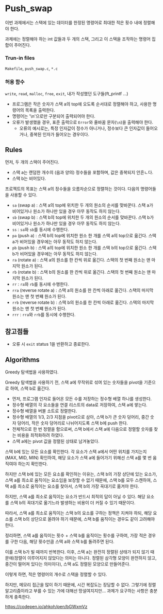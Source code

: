 # Push_swap

이번 과제에서는 스택에 있는 데이터를 한정된 명령어로 최대한 적은 횟수 내에 정렬해야 한다.

과제에는 정렬해야 하는 int 값들과 두 개의 스택, 그리고 이 스택을 조작하는 명령어 집합이 주어진다.

### Trun-in files
`Makefile`, `push_swap.c`, `*.c`
### 허용 함수
`write`, `read`, `malloc`, `free`, `exit`, 내가 작성했던 도구들(ft_printf ...)

* 프로그램은 작은 숫자가 스택 a의 top에 오도록 순서대로 정렬해야 하고, 사용한 명령어의 목록을 출력한다.
* 명령어는 '\n'으로만 구분되어 출력되어야 한다.
* 오류가 발생했을 경우, 표준 출력으로 `Error`와 줄바꿈 문자(`\n`)을 출력해야 한다.
	* 오류의 예시로는, 특정 인자값이 정수가 아니거나, 정수보다 큰 인자값이 들어오거나, 중복된 인자가 들어오는 경우이다.

## Rules
먼저, 두 개의 스택이 주어진다.
* 스택 a는 랜덤한 개수의 (음과 양의) 정수들을 포함하며, 값은 중복되지 안흔ㄴ다.
* 스택 b는 비어있다.

프로젝트의 목표는 스택 a의 정수들을 오름차순으로 정렬하는 것이다. 다음의 명령어들을 사용할 수 있다.
* `sa` (swap a) : 스택 a의 top에 위치한 두 개의 원소의 순서를 맞바꾼다. 스택 a가 비어있거나 원소가 하나만 있을 경우 아무 동작도 하지 않는다.
* `sb` (swap b) : 스택 b의 top에 위치한 두 개의 원소의 순서를 맞바꾼다. 스택 b가 비어있거나 원소가 하나만 있을 경우 아무 동작도 하지 않는다.
* `ss` : `sa`와 `sb`를 동시에 수행한다.
* `pa` (push a) : 스택 b의 top에 위치한 원소 한 개를 스택 a의 top으로 옮긴다. 스택 a가 비어있을 경우에는 아무 동작도 하지 않는다.
* `pb` (push b) : 스택 a의 top에 위치한 원소 한 개를 스택 b의 top으로 옮긴다. 스택 b가 비어있을 경우에는 아무 동작도 하지 않는다.
* `ra` (rotate a) : 스택 a의 원소를 한 칸씩 위로 옮긴다. 스택의 첫 번째 원소는 맨 마지막 원소가 된다.
* `rb` (rotate b) : 스택 b의 원소를 한 칸씩 위로 옮긴다. 스택의 첫 번째 원소는 맨 마지막 원소가 된다.
* `rr` : `ra`와 `rb`를 동시에 수행한다.
* `rra` (reverse rotate a) : 스택 a의 원소를 한 칸씩 아래로 옮긴다. 스택의 마지막 원소는 맨 첫 번쨰 원소가 된다.
* `rrb` (reverse rotate b) : 스택 b의 원소를 한 칸씩 아래로 옮긴다. 스택의 마지막 원소는 맨 첫 번쨰 원소가 된다.
* `rrr` : `rra`와 `rrb`를 동시에 수행한다.

## 참고점들
* 오류 시 `exit` status 1을 반환하고 종료한다.

## Algorithms

Greedy 탐색법을 사용하였다.

Greedy 탐색법을 사용하기 전, 스택 a에 무작위로 섞여 있는 숫자들을 pivot을 기준으로 하여, 스택 b로 옮긴다.
- 먼저, 프로그램 인자로 들어온 모든 수를 저장하는 정수형 배열 하나를 생성한다.
- 정수형 배열의 각 요소들을 연결 리스트의 data로 저장하여, 스택 a에 쌓는다.
- 정수형 배열을 버블 소트로 정렬한다.
- 정수형 배열의 1/3, 2/3 지점을 pivot으로 삼아, 스택 b가 큰 숫자 덩어리, 중간 숫자 덩어리, 작은 숫자 덩어리로 나뉘어지도록 스택 b에 push 한다.
- 전체적으로 한 번 정렬을 함으로써, 스택 b에서 스택 a에 다음으로 정렬할 숫자를 찾는 비용을 최적화하려 하였다.
- 스택 a에는 pivot 값을 정렬된 상태로 남겨놓았다.

스택 b에 있는 모든 요소를 확인한다. 각 요소가 스택 a에서 어떤 위치를 가지는지(MAX, MID, MIN) 확인하여, 해당 요소가 스택 a에 들어가기 위해선 스택 a를 몇 번 움직여야 하는지 확인한다.

하지만 스택 b에 있는 모든 요소를 확인하는 이유는, 스택 b의 가장 상단에 있는 요소가, 스택 a를 최소로 움직이는 요소임을 보장할 수 없기 때문에, 스택 b를 모두 스캔하여, 스택 a를 최소로 움직이는 요소를 찾아서, 스택 b의 가장 꼭대기로 옮겨야 한다.

하지만, 스택 a를 최소로 움직이는 요소가 반드시 최적의 답이 아닐 수 있다. 해당 요소를 스택 b의 꼭대기로 옮기느라 발생하는 비용이 더 커질 수 있기 때문이다.

따라서, 스택 a를 최소로 움직이는 스택 b의 요소를 구하는 정책은 지켜야 하되, 해당 요소를 스택 b의 상단으로 올려야 하기 때문에, 스택 b를 움직이는 경우도 같이 고려해야 한다.

정리하면, 스택 a를 움직이는 횟수 + 스택 b를 움직이는 횟수를 구하여, 가장 적은 경우를 구한 다음, 해당 횟수만큼 스택 a와 스택 b를 돌려주면 된다.

이를 스택 b가 빌 때까지 반복한다. 이후, 스택 a는 완전히 정렬된 상태가 되지 않기 때문에(정렬이 이루어지지 않았다는 의미는 아니다. 정렬된 삼각형 모양이 완전하지 않고, 중간이 떨어져 있다는 의미이다), 스택 a도 정렬된 모양으로 만들어준다.

이렇게 하면, 적은 명령어의 개수로 스택을 정렬할 수 있다.

하지만, 메모리 접근을 많이 하기 때문에, 시간 복잡도는 장담할 수 없다. 그렇기에 정렬 알고리즘이라고 부를 수 있는 가에 대해선 망설여지지만... 과제가 요구하는 사항은 충분하게 충족한다.

https://codepen.io/ahkoh/pen/bGWxmVz
